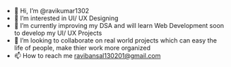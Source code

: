 - 👋 Hi, I’m @ravikumar1302
- 👀 I’m interested in UI/ UX Designing
- 🌱 I’m currently improving my DSA and will learn Web Development soon to develop my UI/ UX Projects
- 💞️ I’m looking to collaborate on real world projects which can easy the life of people, make thier work more organized
- 📫 How to reach me ravibansal130201@gmail.com

<!---
ravikumar1302/ravikumar1302 is a ✨ special ✨ repository because its `README.md` (this file) appears on your GitHub profile.
You can click the Preview link to take a look at your changes.
--->
